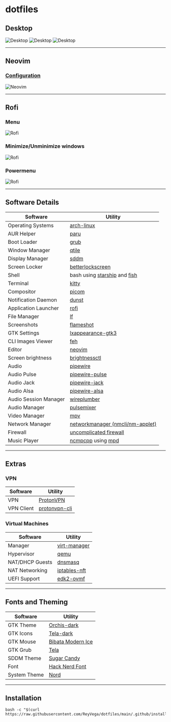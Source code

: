 # dotfiles

## Desktop

![Desktop](screenshots/os_desktop.png)
![Desktop](screenshots/os_desktop_2.png)
![Desktop](screenshots/os_desktop_3.png)

---

## Neovim

### [Configuration](https://github.com/ReyVega/dotfiles/tree/main/.config/nvim)

![Neovim](screenshots/neovim.png)

---

## Rofi

### Menu

![Rofi](screenshots/rofi-menu.png)

### Minimize/Unminimize windows

![Rofi](screenshots/rofi-windows.png)

### Powermenu

![Rofi](screenshots/rofi-powermenu.png)

---

## Software Details

| Software              | Utility                                                                                             |
| --------------------- | --------------------------------------------------------------------------------------------------- |
| Operating Systems     | [arch-linux](https://wiki.archlinux.org/)                                                           |
| AUR Helper            | [paru](https://github.com/Morganamilo/paru)                                                         |
| Boot Loader           | [grub](https://wiki.archlinux.org/title/GRUB#Installation)                                          |
| Window Manager        | [qtile](http://www.qtile.org/)                                                                      |
| Display Manager       | [sddm](https://wiki.archlinux.org/title/SDDM)                                                       |
| Screen Locker         | [betterlockscreen](https://github.com/betterlockscreen/betterlockscreen)                            |
| Shell                 | bash using [starship](https://starship.rs/) and [fish](https://fishshell.com/)                      |
| Terminal              | [kitty](https://github.com/kovidgoyal/kitty)                                                        |
| Compositor            | [picom](https://wiki.archlinux.org/title/Picom)                                                     |
| Notification Daemon   | [dunst](https://dunst-project.org/)                                                                 |
| Application Launcher  | [rofi](https://github.com/davatorium/rofi)                                                          |
| File Manager          | [lf](https://github.com/gokcehan/lf)                                                                |
| Screenshots           | [flameshot](https://github.com/flameshot-org/flameshot)                                             |
| GTK Settings          | [lxappearance-gtk3](https://archlinux.org/packages/community/x86_64/lxappearance-gtk3/)             |
| CLI Images Viewer     | [feh](https://archlinux.org/packages/extra/x86_64/feh/)                                             |
| Editor                | [neovim](https://neovim.io/)                                                                        |
| Screen brightness     | [brightnessctl](https://archlinux.org/packages/community/x86_64/brightnessctl/)                     |
| Audio                 | [pipewire](https://archlinux.org/packages/extra/x86_64/pipewire/)                                   |
| Audio Pulse           | [pipewire-pulse](https://archlinux.org/packages/extra/x86_64/pipewire-pulse/)                       |
| Audio Jack            | [pipewire-jack](https://archlinux.org/packages/?name=pipewire-jack)                                 |
| Audio Alsa            | [pipewire-alsa](https://archlinux.org/packages/extra/x86_64/pipewire-alsa/)                         |
| Audio Session Manager | [wireplumber](https://archlinux.org/packages/extra/x86_64/wireplumber/)                             |
| Audio Manager         | [pulsemixer](https://archlinux.org/packages/community/any/pulsemixer/)                              |
| Video Manager         | [mpv](https://archlinux.org/packages/community/x86_64/mpv/)                                         |
| Network Manager       | [networkmanager (nmcli/nm-applet)](https://wiki.archlinux.org/title/NetworkManager)                 |
| Firewall              | [uncomplicated firewall](https://wiki.archlinux.org/title/Uncomplicated_Firewall)                   |
| Music Player          | [ncmpcpp](https://github.com/ncmpcpp/ncmpcpp) using [mpd](https://github.com/MusicPlayerDaemon/MPD) |

---

## Extras

### VPN

| Software   | Utility                                                 |
| ---------- | ------------------------------------------------------- |
| VPN        | [ProtonVPN](https://wiki.archlinux.org/title/ProtonVPN) |
| VPN Client | [protonvpn-cli](https://github.com/ProtonVPN/linux-cli) |

### Virtual Machines

| Software        | Utility                                                                    |
| --------------- | -------------------------------------------------------------------------- |
| Manager         | [virt-manager](https://archlinux.org/packages/community/any/virt-manager/) |
| Hypervisor      | [qemu](https://archlinux.org/packages/extra/x86_64/qemu/)                  |
| NAT/DHCP Guests | [dnsmasq](https://archlinux.org/packages/extra/x86_64/dnsmasq/)            |
| NAT Networking  | [iptables-nft](https://archlinux.org/packages/?name=iptables-nft)          |
| UEFI Support    | [edk2-ovmf](https://archlinux.org/packages/extra/any/edk2-ovmf/)           |

---

## Fonts and Theming

| Software     | Utility                                                                |
| ------------ | ---------------------------------------------------------------------- |
| GTK Theme    | [Orchis-dark](https://www.gnome-look.org/p/1357889/)                   |
| GTK Icons    | [Tela-dark](https://www.pling.com/p/1279924/)                          |
| GTK Mouse    | [Bibata Modern Ice](https://www.gnome-look.org/p/1197198)              |
| GTK Grub     | [Tela](https://www.gnome-look.org/p/1307852)                           |
| SDDM Theme   | [Sugar Candy](https://aur.archlinux.org/packages/sddm-sugar-candy-git) |
| Font         | [Hack Nerd Font](https://www.nerdfonts.com/)                           |
| System Theme | [Nord](https://www.nordtheme.com/)                                     |

---

## Installation

```
bash -c "$(curl https://raw.githubusercontent.com/ReyVega/dotfiles/main/.github/install)"
```

